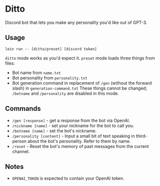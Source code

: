 # Ditto
Discord bot that lets you make any personality you'd like out of GPT-3.

## Usage
```
lein run -- [ditto/preset] [discord token]
```
`ditto` mode works as you'd expect it.
`preset` mode loads three things from files:
* Bot name from `name.txt`
* Bot personality from `personality.txt`
* Bot generation command in replacement of `/gen` (without the forward slash) in `generation-command.txt`
These things cannot be changed; `/botname` and `/personality` are disabled in this mode.

## Commands
* `/gen [response]` - get a response from the bot via OpenAI.
* `/nickname [name]` - set your nickname for the bot to call you.
* `/botname [name]` - set the bot's nickname.
* `/personality [content]` - Input a small bit of text speaking in third-person about the bot's personality. Refer to them by name.
* `/reset` - Reset the bot's memory of past messages from the current channel.

## Notes
* `OPENAI_TOKEN` is expected to contain your OpenAI token.
